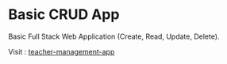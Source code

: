 # Basic CRUD App
Basic Full Stack Web Application (Create, Read, Update, Delete).

Visit : [teacher-management-app](https://teacher-management-app.herokuapp.com/)